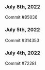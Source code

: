 ### July 8th, 2022

Commit #85036

### July 5th, 2022

Commit #314353


### July 4th, 2022

Commit #72281
